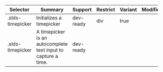 

| Selector | Summary | Support | Restrict | Variant | Modifier |
|-------|-------|-------|-------|-------|-------|
| .slds-timepicker | Initializes a timepicker | dev-ready | div | true |   |
| .slds-timepicker | A timepicker is an autocomplete text input to capture a time. | dev-ready |   |   |   |